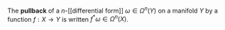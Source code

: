 The **pullback** of a $n$-[[differential form]] $\omega \in \Omega^n(Y)$ on a manifold $Y$ by a function $f: X \to Y$ is written $f^* \omega \in \Omega^n(X)$.